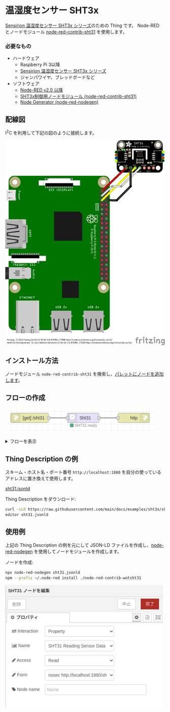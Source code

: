 # 温湿度センサー SHT3x

[Sensirion 温湿度センサー SHT3x シリーズ](https://www.sensirion.com/jp/environmental-sensors/humidity-sensors/digital-humidity-sensors-for-various-applications/)のための Thing です。
Node-RED とノードモジュール [node-red-contrib-sht31](https://www.npmjs.com/package/node-red-contrib-sht31) を使用します。

### 必要なもの
- ハードウェア
  - Raspberry Pi 3以降
  - [Sensirion 温湿度センサー SHT3x シリーズ](https://www.sensirion.com/jp/environmental-sensors/humidity-sensors/digital-humidity-sensors-for-various-applications/)
  - ジャンパワイヤ、ブレッドボードなど
- ソフトウェア
  - [Node-RED v2.0 以降](https://nodered.org/)
  - [SHT3x制御用ノードモジュール (node-red-contrib-sht31)](https://flows.nodered.org/node/node-red-contrib-sht31)
  - [Node Generator (node-red-nodegen)](https://github.com/node-red/node-red-nodegen)

## 配線図

I<sup>2</sup>C を利用して下記の図のように接続します。

![配線図](sht31.png)

## インストール方法

ノードモジュール `node-red-contrib-sht31` を検索し、[パレットにノードを追加します](https://nodered.jp/docs/user-guide/runtime/adding-nodes)。

## フローの作成

![フローの例](flow.png)

<details>
<summary>フローを表示</summary>

下記のフローを[インポートします](https://nodered.jp/docs/user-guide/editor/workspace/import-export)。

[flow.json](flow.json ':include')

</details>

## Thing Description の例

スキーム・ホスト名・ポート番号 `http://localhost:1880` を自分の使っているアドレスに置き換えて使用します。

[sht31.jsonld](sht31.jsonld ':include')

Thing Description をダウンロード:

```sh
curl -sLO https://raw.githubusercontent.com/main/docs/examples/sht3x/sht31.jsonld
editor sht31.jsonld
```

## 使用例

上記の Thing Description の例を元にして JSON-LD ファイルを作成し、[node-red-nodegen](https://github.com/node-red/node-red-nodegen) を使用してノードモジュールを作成します。

ノードを作成:

```sh
npx node-red-nodegen sht31.jsonld
npm --prefix ~/.node-red install ./node-red-contrib-wotsht31
```

![使用例](sht31-node.png)
